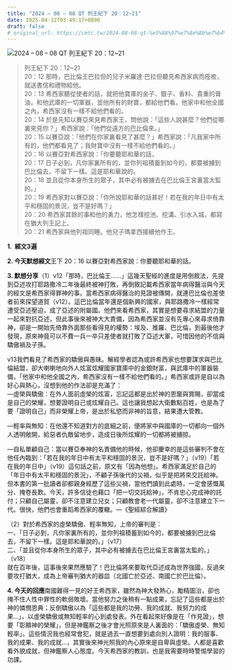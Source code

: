 ```yaml
---
title: "2024 – 08 – 08 QT 列王紀下 20：12~21"
date: 2025-04-12T03:49:17+0800
draft: false
# original_url: https://cmtc.tw/2024-08-08-qt-%e5%88%97%e7%8e%8b%e7%b4%80%e4%b8%8b-20%ef%bc%9a1221
---
```


![2024 – 08 – 08 QT 列王紀下 20：12~21](/images/qt.jpg  "2024 – 08 – 08 QT 列王紀下 20：12~21")

> 列王紀下 20：12~21  
> 20：12 那時，巴比倫王巴拉但的兒子米羅達‧巴拉但聽見希西家病而痊癒，就送書信和禮物給他。  
> 20：13 希西家聽從使者的話，就把他寶庫的金子、銀子、香料、貴重的膏油，和他武庫的一切軍器，並他所有的財寶，都給他們看。他家中和他全國之內，希西家沒有一樣不給他們看的。  
> 20：14 於是先知以賽亞來見希西家王，問他說：「這些人說甚麼？他們從哪裏來見你？」希西家說：「他們從遠方的巴比倫來。」  
> 20：15 以賽亞說：「他們在你家裏看見了甚麼？」希西家說：「凡我家中所有的，他們都看見了；我財寶中沒有一樣不給他們看的。」  
> 20：16 以賽亞對希西家說：「你要聽耶和華的話，  
> 20：17 日子必到，凡你家裏所有的，並你列祖積蓄到如今的，都要被擄到巴比倫去，不留下一樣。這是耶和華說的。  
> 20：18 並且從你本身所生的眾子，其中必有被擄去在巴比倫王宮裏當太監的。」  
> 20：19 希西家對以賽亞說：「你所說耶和華的話甚好！若在我的年日中有太平和穩固的景況，豈不是好嗎？」  
> 20：20 希西家其餘的事和他的勇力，他怎樣挖池、挖溝、引水入城，都寫在猶大列王記上。  
> 20：21 希西家與他列祖同睡。他兒子瑪拿西接續他作王。

**1.  經文3遍**

**2. 今天默想經文**王下 20：16 以賽亞對希西家說：你要聽耶和華的話。

**3. 默想分享**（1）v12「那時，巴比倫王……」這幾天聖經的進度是用倒敘法，先提到亞述攻打耶路撒冷二年後最終被神打敗，再倒敘記載希西家當年病得醫治與今天的經文是希西家得罪神的事。當希西家病得醫治的見證被傳開，就連巴比倫也差使者前來探望道賀（v12）。這巴比倫當年還是個新興的國家，與耶路撒冷一樣經常遭受亞述壓迫，成了亞述的附屬國。他們來看希西家，其實是想要尋求結盟的力量一起來對抗亞述，但此事後來被神大大責備，因為希西家並沒有先專心來尋求倚靠神，卻是一開始先倚靠外面那些看得見的權勢：埃及、推羅、巴比倫，到最後他才發現，原來神竟可以不費一兵一卒只差使者就打敗了亞述大軍，可惜因他的不信與驕傲禍及子孫。

v13我們看見了希西家的驕傲與愚昧。解經學者認為或許希西家也想要謀求與巴比倫結盟，卻大喇喇地向外人炫富炫耀國家寶庫中的金銀財富，與武庫中的軍器裝備，「他家中和他全國之內，希西家沒有一樣不給他們看的。」希西家或許是自以為好心與熱心，沒想到他的作法卻是充滿了：  
—虛榮與驕傲：在外人面前虛榮的炫富，忘記這都是出於神的恩竉與賞賜，卻當成是自己的榮耀，想要證明自己或炫耀自己。這也讓我想起大衛數點百姓，也是為了要「證明自己」而非榮耀上帝，是出於私慾而非神的旨意，結果遭大管教。

—輕率與無知：在他還不知道對方的底細之前，便將家中與國庫的一切都向一個外人透明敞開，給惡者仇敵留地步，造成日後所炫耀的一切都將被擄掠。

—自私單顧自己：當以賽亞奉神的名責備他的時候，他卻慶幸的是這些審判不會在他任內臨到：「若在我的年日中有太平和穩固的景況，豈不是好嗎？」（v19）「若在我的年日中」（v19）這句話之前，原文有「因為他想」。希西家滿足於自己的「年日中有太平和穩固的景況」，不顧子孫後代的災禍，似乎是把將來交託給神。但本書的第一批讀者卻都親身經歷了這些災禍，當他們讀到此處時，一定會感慨萬分、掩卷長歎。今天，許多信徒也藉口「把一切交託給神」，不肯忠心完成神的託付；只顧自己屬靈，卻不注意建立兒女；只顧教會老一代屬靈，卻不注意建立下一代。很快，他們也會重蹈希西家的覆轍。—《聖經綜合解讀》

（2）對於希西家的虛榮驕傲、輕率無知，上帝的審判是：  
一、「日子必到，凡你家裏所有的，並你列祖積蓄到如今的，都要被擄到巴比倫去，不留下一樣。這是耶和華說的。」（v17）  
二、「並且從你本身所生的眾子，其中必有被擄去在巴比倫王宮裏當太監的。」（v18）  
就在百年後，這事後來果然應驗了！巴比倫將來要取代亞述成為世界強國，反過來要攻打猶大，成為上帝審判猶大的器皿（北國亡於亞述、南國亡於巴比倫）。

**4. 今天的回應**南國難得一見的好王希西家，雖然為神大發熱心，勵精圖治，卻也掩不住人性中罪性的軟弱敗壞。當他努力之後稍有一點成果，忘記了這些都是出於神的憐憫恩典；反倒驕傲以為「這些都是我的功勞、我的成就、我努力的成果…」，以虛榮驕傲或無知輕率的心到處發表。外在看起來好像是在「作見證」，想要「彰顯神的榮耀」，但是神鑑察之後才會光照原來是人裏面的：「驕傲虛榮、無知輕率」。這些情況我也經常會犯，就是過去一直想要到處向別人證明：我的服事、我的成果、我的成就…，其實後來神光照我的內心原來是自卑與虛榮。人都是喜歡看外貌成就，但神鑑察人心態度。今天希西家的教訓，也是我需要時時警惕學習的功課。